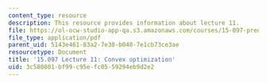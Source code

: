 ```yaml
---
content_type: resource
description: This resource provides information about lecture 11.
file: https://ol-ocw-studio-app-qa.s3.amazonaws.com/courses/15-097-prediction-machine-learning-and-statistics-spring-2012/3c580801bf99c95efc0559294eb9d2e2_MIT15_097S12_lec11.pdf
file_type: application/pdf
parent_uid: 5143e461-83a2-7e30-b040-7e1cb73ce3ae
resourcetype: Document
title: '15.097 Lecture 11: Convex optimization'
uid: 3c580801-bf99-c95e-fc05-59294eb9d2e2
---
```

